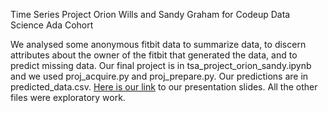 Time Series Project
Orion Wills and Sandy Graham
for Codeup Data Science Ada Cohort

We analysed some anonymous fitbit data to summarize data, to discern attributes about the owner of the fitbit that generated the data, and to predict missing data. Our final project is in tsa_project_orion_sandy.ipynb and we used proj_acquire.py and proj_prepare.py. Our predictions are in predicted_data.csv.  [Here is our link](https://docs.google.com/presentation/d/1AZ9xQiAeHAyZ5_0oywfblASpy3izPsghLEZHrtVSPrQ/edit#slide=id.p) to our presentation slides. All the other files were exploratory work.